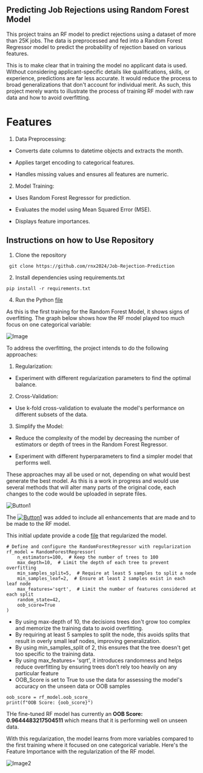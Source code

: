 ## Predicting Job Rejections using Random Forest Model

This project trains an RF model to predict rejections using a dataset of more than 25K jobs. The data is preprocessed and fed into 
a Random Forest Regressor model to predict the probability of rejection based on various features. 

This is to make clear that in training the model no applicant data is used. Without considering applicant-specific details like 
qualifications, skills, or experience, predictions are far less accurate. It would reduce the process to broad generalizations 
that don't account for individual merit. As such, this project merely wants to illustrate the process of training RF model with raw 
data and how to avoid overfitting.

# Features

1. Data Preprocessing:

  - Converts date columns to datetime objects and extracts the month.

  - Applies target encoding to categorical features.

  - Handles missing values and ensures all features are numeric.

2. Model Training:

  - Uses Random Forest Regressor for prediction.

  - Evaluates the model using Mean Squared Error (MSE).

  - Displays feature importances.

## Instructions on how to Use Repository

1. Clone the repository 

``` git clone https://github.com/rnx2024/Job-Rejection-Prediction```

2. Install dependencies using requirements.txt
   
```pip install -r requirements.txt```

4. Run the Python [file](https://github.com/rnx2024/Job-Rejection-Prediction/blob/main/RF_Predict_Job_Rejections.py)

As this is the first training for the Random Forest Model, it shows signs of overfitting. 
The graph below shows how the RF model played too much focus on one categorical variable: 

![Image](https://github.com/rnx2024/Job-Rejection-Prediction/blob/main/feature_importance_firstprediction.png)

To address the overfitting, the project intends to do the following approaches: 

1. Regularization:

- Experiment with different regularization parameters to find the optimal balance.

2. Cross-Validation:

- Use k-fold cross-validation to evaluate the model's performance on different subsets of the data.

3. Simplify the Model:

- Reduce the complexity of the model by decreasing the number of estimators or depth of trees in the Random Forest Regressor.

- Experiment with different hyperparameters to find a simpler model that performs well.

These approaches may all be used or not, depending on what would best generate the best model. As this is a work in 
progress and would use several methods that will alter many parts of the original code, each changes to the code would be uploaded in seprate files. 

![Button1](https://img.shields.io/badge/UPDATES-Regularization%20of%20the%20Model-red)

The [![Button1](https://img.shields.io/badge/Model-Enhancements%20folder-blue)](https://github.com/rnx2024/Predict-Job-Rejection-Using-Random-Forest/tree/main/Model-Enhancements) was added to include all enhancements that are made and to be made to the RF model. 

This initial update provide a code [file](https://github.com/rnx2024/Predict-Job-Rejection-Using-Random-Forest/blob/main/Model-Enhancements/RF_model_regularized.py) that regularized the model.

```
# Define and configure the RandomForestRegressor with regularization
rf_model = RandomForestRegressor(
    n_estimators=100,  # Keep the number of trees to 100
    max_depth=10,  # Limit the depth of each tree to prevent overfitting
    min_samples_split=5,  # Require at least 5 samples to split a node
    min_samples_leaf=2,  # Ensure at least 2 samples exist in each leaf node
    max_features='sqrt',  # Limit the number of features considered at each split
    random_state=42,
    oob_score=True
)
```
- By using max-depth of 10, the decisions trees don't grow too complex and memorize the training data to avoid overfitting.
- By requiring at least 5 samples to split the node, this avoids splits that result in overly small leaf nodes, improving generalization.
- By using min_samples_split of 2, this ensures that the tree doesn't get too specific to the training data.
- By using max_features= 'sqrt', it introduces randomness and helps reduce overfitting by ensuring trees don’t rely too heavily on any particular feature
- OOB_Score is set to True to use the data for assessing the model's accuracy on the unseen data or OOB samples

```
oob_score = rf_model.oob_score_
print(f"OOB Score: {oob_score}")
```

THe fine-tuned RF model has currently an 
**OOB Score: 0.9644483217504511**
which means that it is performing well on unseen data.

With this regularization, the model learns from more variables compared to the first training where it focused on one categorical variable. Here's the Feature Importance with the regularization of the RF model. 

![Image2](https://github.com/rnx2024/Predict-Job-Rejection-Using-Random-Forest/blob/main/Model-Enhancements/feature-importance-regularization.png)

